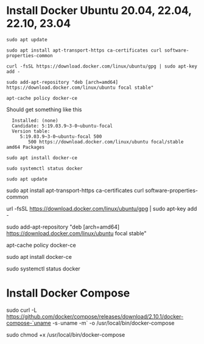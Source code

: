 # Install Docker Ubuntu 20.04, 22.04, 22.10, 23.04
```
sudo apt update
```
```
sudo apt install apt-transport-https ca-certificates curl software-properties-common
```
```
curl -fsSL https://download.docker.com/linux/ubuntu/gpg | sudo apt-key add -
```
```
sudo add-apt-repository "deb [arch=amd64] https://download.docker.com/linux/ubuntu focal stable"
```

```
apt-cache policy docker-ce
```
Should get something like this
```docker-ce:
  Installed: (none)
  Candidate: 5:19.03.9~3-0~ubuntu-focal
  Version table:
     5:19.03.9~3-0~ubuntu-focal 500
        500 https://download.docker.com/linux/ubuntu focal/stable amd64 Packages
```


```
sudo apt install docker-ce
```
```
sudo systemctl status docker
```






```
sudo apt update
```
sudo apt install apt-transport-https ca-certificates curl software-properties-common

url -fsSL https://download.docker.com/linux/ubuntu/gpg | sudo apt-key add -

sudo add-apt-repository "deb [arch=amd64] https://download.docker.com/linux/ubuntu focal stable"

apt-cache policy docker-ce

sudo apt install docker-ce

sudo systemctl status docker

# Install Docker Compose
sudo curl -L https://github.com/docker/compose/releases/download/2.10.1/docker-compose-`uname -s`-`uname -m` -o /usr/local/bin/docker-compose

sudo chmod +x /usr/local/bin/docker-compose
